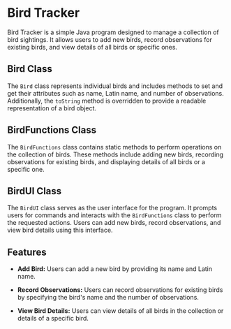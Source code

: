 # Bird Tracker

Bird Tracker is a simple Java program designed to manage a collection of bird sightings. It allows users to add new birds, record observations for existing birds, and view details of all birds or specific ones.

## Bird Class

The `Bird` class represents individual birds and includes methods to set and get their attributes such as name, Latin name, and number of observations. Additionally, the `toString` method is overridden to provide a readable representation of a bird object.

## BirdFunctions Class

The `BirdFunctions` class contains static methods to perform operations on the collection of birds. These methods include adding new birds, recording observations for existing birds, and displaying details of all birds or a specific one.

## BirdUI Class

The `BirdUI` class serves as the user interface for the program. It prompts users for commands and interacts with the `BirdFunctions` class to perform the requested actions. Users can add new birds, record observations, and view bird details using this interface.

## Features

- **Add Bird:** Users can add a new bird by providing its name and Latin name.
  
- **Record Observations:** Users can record observations for existing birds by specifying the bird's name and the number of observations.
  
- **View Bird Details:** Users can view details of all birds in the collection or details of a specific bird.

